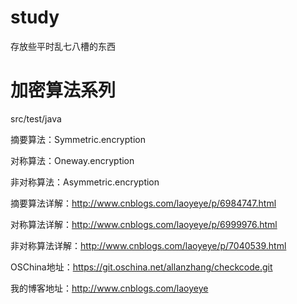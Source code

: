 # study
存放些平时乱七八槽的东西 
# 加密算法系列
src/test/java

摘要算法：Symmetric.encryption

对称算法：Oneway.encryption

非对称算法：Asymmetric.encryption

摘要算法详解：http://www.cnblogs.com/laoyeye/p/6984747.html

对称算法详解：http://www.cnblogs.com/laoyeye/p/6999976.html

非对称算法详解：http://www.cnblogs.com/laoyeye/p/7040539.html

OSChina地址：https://git.oschina.net/allanzhang/checkcode.git

我的博客地址：http://www.cnblogs.com/laoyeye

